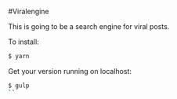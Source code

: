 #Viralengine

This is going to be a search engine for viral posts.

To install:

```sh
$ yarn
```

Get your version running on localhost:

```sh
$ gulp
``